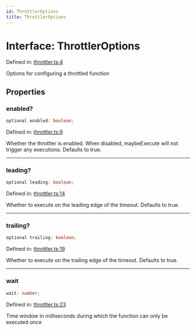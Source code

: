 ```yaml
---
id: ThrottlerOptions
title: ThrottlerOptions
---
```


<!-- DO NOT EDIT: this page is autogenerated from the type comments -->

# Interface: ThrottlerOptions

Defined in: [throttler.ts:4](https://github.com/TanStack/bouncer/blob/main/packages/pacer/src/throttler.ts#L4)

Options for configuring a throttled function

## Properties

### enabled?

```ts
optional enabled: boolean;
```

Defined in: [throttler.ts:9](https://github.com/TanStack/bouncer/blob/main/packages/pacer/src/throttler.ts#L9)

Whether the throttler is enabled. When disabled, maybeExecute will not trigger any executions.
Defaults to true.

***

### leading?

```ts
optional leading: boolean;
```

Defined in: [throttler.ts:14](https://github.com/TanStack/bouncer/blob/main/packages/pacer/src/throttler.ts#L14)

Whether to execute on the leading edge of the timeout.
Defaults to true.

***

### trailing?

```ts
optional trailing: boolean;
```

Defined in: [throttler.ts:19](https://github.com/TanStack/bouncer/blob/main/packages/pacer/src/throttler.ts#L19)

Whether to execute on the trailing edge of the timeout.
Defaults to true.

***

### wait

```ts
wait: number;
```

Defined in: [throttler.ts:23](https://github.com/TanStack/bouncer/blob/main/packages/pacer/src/throttler.ts#L23)

Time window in milliseconds during which the function can only be executed once
